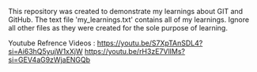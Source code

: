 This repository was created to demonstrate my learnings about GIT and GitHub. The text file 'my_learnings.txt' contains all of my learnings. 
Ignore all other files as they were created for the sole purpose of learning.

Youtube Refrence Videos : 
  https://youtu.be/S7XpTAnSDL4?si=Ai63hQ5yujW1xXjW
  https://youtu.be/rH3zE7VlIMs?si=GEV4aG9zWjaENGQb
